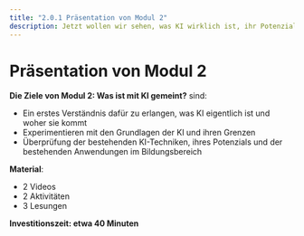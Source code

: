 ```yaml
---
title: "2.0.1 Präsentation von Modul 2"
description: Jetzt wollen wir sehen, was KI wirklich ist, ihr Potenzial und ihre Grenzen für die Bildung
---
```


# Präsentation von Modul 2

**Die Ziele von Modul 2: Was ist mit KI gemeint?** sind:

- Ein erstes Verständnis dafür zu erlangen, was KI eigentlich ist und woher sie kommt
- Experimentieren mit den Grundlagen der KI und ihren Grenzen
- Überprüfung der bestehenden KI-Techniken, ihres Potenzials und der bestehenden Anwendungen im Bildungsbereich

**Material**:

- 2 Videos
- 2 Aktivitäten
- 3 Lesungen

**Investitionszeit: etwa 40 Minuten**
